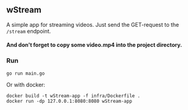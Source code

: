 ## wStream

A simple app for streaming videos.
Just send the GET-request to the ```/stream``` endpoint.
#### And don't forget to copy some video.mp4 into the project directory.

### Run
```go run main.go```

Or with docker:

```docker build -t wStream-app -f infra/Dockerfile .```<br />
```docker run -dp 127.0.0.1:8080:8080 wStream-app```